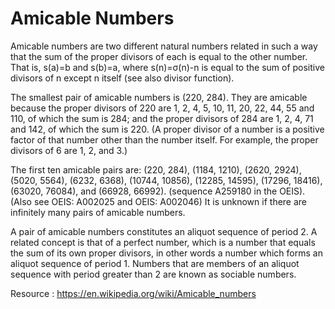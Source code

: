 # Amicable Numbers

Amicable numbers are two different natural numbers related in such a way that the sum of the proper divisors of each is equal to the other number. That is, s(a)=b and s(b)=a, where s(n)=σ(n)-n is equal to the sum of positive divisors of n except n itself (see also divisor function).

The smallest pair of amicable numbers is (220, 284). They are amicable because the proper divisors of 220 are 1, 2, 4, 5, 10, 11, 20, 22, 44, 55 and 110, of which the sum is 284; and the proper divisors of 284 are 1, 2, 4, 71 and 142, of which the sum is 220. (A proper divisor of a number is a positive factor of that number other than the number itself. For example, the proper divisors of 6 are 1, 2, and 3.)

The first ten amicable pairs are: (220, 284), (1184, 1210), (2620, 2924), (5020, 5564), (6232, 6368), (10744, 10856), (12285, 14595), (17296, 18416), (63020, 76084), and (66928, 66992). (sequence A259180 in the OEIS). (Also see OEIS: A002025 and OEIS: A002046) It is unknown if there are infinitely many pairs of amicable numbers.

A pair of amicable numbers constitutes an aliquot sequence of period 2. A related concept is that of a perfect number, which is a number that equals the sum of its own proper divisors, in other words a number which forms an aliquot sequence of period 1. Numbers that are members of an aliquot sequence with period greater than 2 are known as sociable numbers.

Resource : https://en.wikipedia.org/wiki/Amicable_numbers